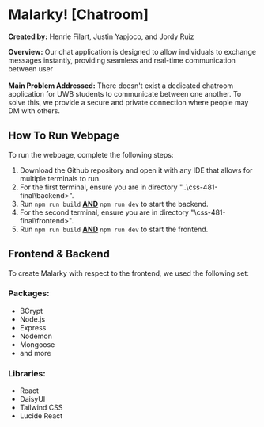 # Malarky! [Chatroom]

**Created by:** Henrie Filart, Justin Yapjoco, and Jordy Ruiz

**Overview:** Our chat application is designed to allow individuals to exchange messages instantly, providing seamless and 
real-time communication between user 
<br><br>
**Main Problem Addressed:** There doesn't exist a dedicated chatroom application for UWB students to communicate between
one another. To solve this, we provide a secure and private connection where people may DM with others.

## How To Run Webpage
To run the webpage, complete the following steps:
1. Download the Github repository and open it with any IDE that allows for multiple terminals to run.
2. For the first terminal, ensure you are in directory "..\css-481-final\backend>".
4. Run `npm run build` **<u>AND</u>** `npm run dev` to start the backend.
5. For the second terminal, ensure you are in directory "\css-481-final\frontend>".
6. Run `npm run build` <u>**AND**</u> `npm run dev` to start the frontend.

## Frontend & Backend

To create Malarky with respect to the frontend, we used the following set:
### Packages:
- BCrypt
- Node.js
- Express
- Nodemon
- Mongoose
- and more
### Libraries:
- React
- DaisyUI
- Tailwind CSS
- Lucide React
